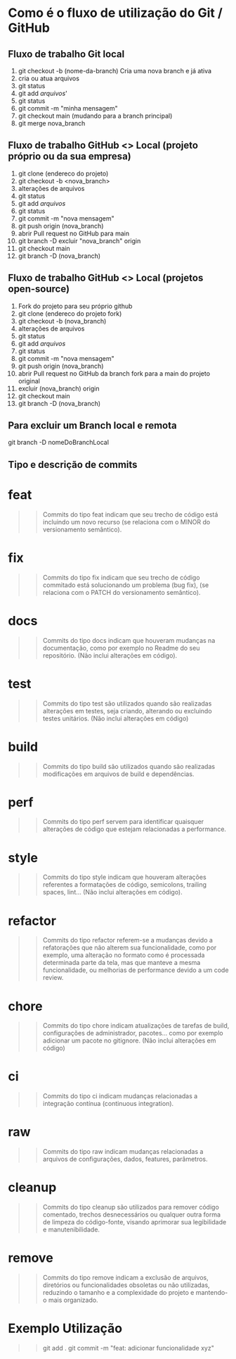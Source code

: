 # Como é o fluxo de utilização do Git / GitHub


## Fluxo de trabalho Git local

01. git checkout -b (nome-da-branch) Cria uma nova branch e já ativa
02. cria ou atua arquivos
03. git status
05. git add *arquivos*'
06. git status
07. git commit -m "minha mensagem"
08. git checkout main (mudando para a branch principal)
09. git merge nova_branch

## Fluxo de trabalho GitHub <> Local (projeto próprio ou da sua empresa)
01. git clone (endereco do projeto)
02. git checkout -b <nova_branch>
03. alterações de arquivos
04. git status
05. git add *arquivos*
06. git status
07. git commit -m "nova mensagem"
08. git push origin (nova_branch)
09. abrir Pull request no GitHub para main
10. git branch -D excluir "nova_branch" origin
11. git checkout main
12. git branch -D (nova_branch)

## Fluxo de trabalho GitHub <> Local (projetos open-source)
01. Fork do projeto para seu próprio github
02. git clone (endereco do projeto fork)
03. git checkout -b (nova_branch)
04. alterações de arquivos
05. git status
06. git add *arquivos*
07. git status
08. git commit -m "nova mensagem"
09. git push origin (nova_branch)
10. abrir Pull request no GitHub da branch fork para a main do projeto original
11. excluir (nova_branch) origin
12. git checkout main
13. git branch -D (nova_branch)

## Para excluir um Branch local e remota
git branch -D nomeDoBranchLocal


## Tipo e descrição de commits

# feat
  >> Commits do tipo feat indicam que seu trecho de código está incluindo um novo recurso (se relaciona com o MINOR do versionamento semântico).

# fix 
  >> Commits do tipo fix indicam que seu trecho de código commitado está solucionando um problema (bug fix), (se relaciona com o PATCH do versionamento semântico).

# docs
  >> Commits do tipo docs indicam que houveram mudanças na documentação, como por exemplo no Readme do seu repositório. (Não inclui alterações em código).

# test
  >> Commits do tipo test são utilizados quando são realizadas alterações em testes, seja criando, alterando ou excluindo testes unitários. (Não inclui alterações em código)

# build
  >> Commits do tipo build são utilizados quando são realizadas modificações em arquivos de build e dependências.

# perf
  >> Commits do tipo perf servem para identificar quaisquer alterações de código que estejam relacionadas a performance.

# style
  >> Commits do tipo style indicam que houveram alterações referentes a formatações de código, semicolons, trailing spaces, lint... (Não inclui alterações em código).

# refactor
  >> Commits do tipo refactor referem-se a mudanças devido a refatorações que não alterem sua funcionalidade, como por exemplo, uma alteração no formato como é processada determinada parte da tela, mas que manteve a mesma funcionalidade, ou melhorias de performance devido a um code review.

# chore
 >> Commits do tipo chore indicam atualizações de tarefas de build, configurações de administrador, pacotes... como por exemplo adicionar um pacote no gitignore. (Não inclui alterações em código)

# ci
  >> Commits do tipo ci indicam mudanças relacionadas a integração contínua (continuous integration).

# raw
  >> Commits do tipo raw indicam mudanças relacionadas a arquivos de configurações, dados, features, parâmetros.

# cleanup
  >> Commits do tipo cleanup são utilizados para remover código comentado, trechos desnecessários ou qualquer outra forma de limpeza do código-fonte, visando aprimorar sua legibilidade e manutenibilidade.

# remove
  >> Commits do tipo remove indicam a exclusão de arquivos, diretórios ou funcionalidades obsoletas ou não utilizadas, reduzindo o tamanho e a complexidade do projeto e mantendo-o mais organizado.
>  
# Exemplo Utilização
  >> git add .
  >> git commit -m "feat: adicionar funcionalidade xyz"
